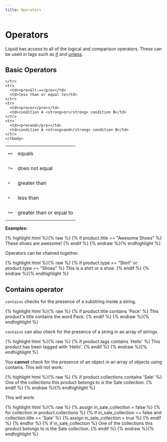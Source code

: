 ```yaml
---
title: Operators
---
```


# Operators

<a id="topofpage"></a>

Liquid has access to all of the logical and comparison operators. These can be used in tags such as <a href="/themes/liquid-documentation/tags/control-flow-tags/#if">if</a> and <a href="/themes/liquid-documentation/tags/control-flow-tags/#unless">unless</a>.


## Basic Operators

<table>
  <tbody>
    <tr>
      <td><pre>==</pre></td>
      <td>equals</td>
    </tr>
    <tr>
      <td><pre>!=</pre></td>
      <td>does not equal</td>
    </tr>
    <tr>
      <td><pre>></pre></td>
      <td>greater than</td>
    </tr>
    <tr>
      <td><pre>&lt;</pre></td>
      <td>less than</td>
    </tr>
    <tr>
      <td><pre>>=</pre></td>
      <td>greater than or equal to</td>    

    </tr>
    <tr>
      <td><pre>&lt;=</pre></td>
      <td>less than or equal to</td>
    </tr>
    <tr>
      <td><pre>or</pre></td>
      <td>condition A <strong>or</strong> condition B</td>
    </tr>
    <tr>
      <td><pre>and</pre></td>
      <td>condition A <strong>and</strong> condition B</td>
    </tr>
    </tbody>
</table>

**Examples:**

<div>
{% highlight html %}{% raw %}
{% if product.title == "Awesome Shoes" %}
	These shoes are awesome!
{% endif %}
{% endraw %}{% endhighlight %}
</div>

Operators can be chained together. 

<div>
{% highlight html %}{% raw %}
{% if product.type == "Shirt" or product.type == "Shoes" %}
	This is a shirt or a shoe. 
{% endif %}
{% endraw %}{% endhighlight %}
</div>









## Contains operator

<code>contains</code> checks for the presence of a substring inside a string.


{% highlight html %}{% raw %}
{% if product.title contains 'Pack' %}
  This product's title contains the word Pack.
{% endif %}
{% endraw %}{% endhighlight %}


<code>contains</code> can also check for the presence of a string in an array of strings.

{% highlight html %}{% raw %}
{% if product.tags contains 'Hello' %}
  This product has been tagged with 'Hello'.
{% endif %}
{% endraw %}{% endhighlight %}


You **cannot** check for the presence of an object in an array of objects using contains. This will not work:

{% highlight html %}{% raw %}
{% if product.collections contains 'Sale' %}
  One of the collections this product belongs to is the Sale collection.
{% endif %}
{% endraw %}{% endhighlight %}

This will work:

{% highlight html %}{% raw %}
{% assign in_sale_collection = false %}
{% for collection in product.collections %}
  {% if in_sale_collection == false and collection.title == 'Sale' %}
    {% assign in_sale_collection = true %}
  {% endif %}
{% endfor %}
{% if in_sale_collection %}
  One of the collections this product belongs to is the Sale collection.
{% endif %}
{% endraw %}{% endhighlight %}

   